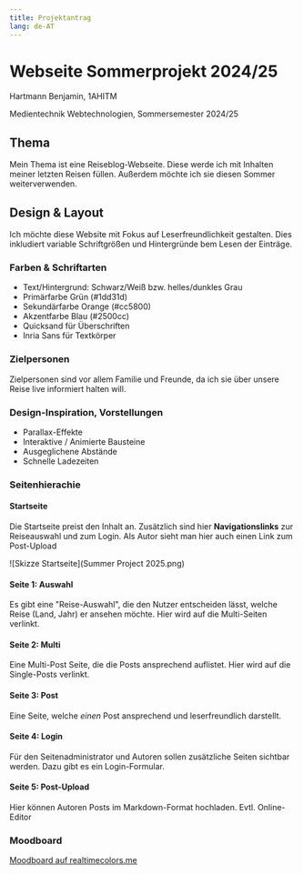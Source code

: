 ```yaml
---
title: Projektantrag
lang: de-AT
---
```


# Webseite Sommerprojekt 2024/25

Hartmann Benjamin, 1AHITM

Medientechnik Webtechnologien, Sommersemester 2024/25

## Thema

Mein Thema ist eine Reiseblog-Webseite. Diese werde ich mit Inhalten meiner letzten Reisen füllen. Außerdem möchte ich sie diesen Sommer weiterverwenden.

## Design & Layout

Ich möchte diese Website mit Fokus auf Leserfreundlichkeit gestalten. Dies inkludiert variable Schriftgrößen und Hintergründe bem Lesen der Einträge.

### Farben & Schriftarten

* Text/Hintergrund: Schwarz/Weiß bzw. helles/dunkles Grau
* Primärfarbe Grün (#1dd31d)
* Sekundärfarbe Orange (#cc5800)
* Akzentfarbe Blau (#2500cc)
* Quicksand für Überschriften
* Inria Sans für Textkörper

### Zielpersonen

Zielpersonen sind vor allem Familie und Freunde, da ich sie über unsere Reise live informiert halten will.

### Design-Inspiration, Vorstellungen

* Parallax-Effekte
* Interaktive / Animierte Bausteine
* Ausgeglichene Abstände
* Schnelle Ladezeiten

### Seitenhierachie

#### Startseite

Die Startseite preist den Inhalt an. Zusätzlich sind hier **Navigationslinks** zur Reiseauswahl und zum Login. Als Autor sieht man hier auch einen Link zum Post-Upload

![Skizze Startseite](Summer Project 2025.png)

#### Seite 1: Auswahl

Es gibt eine "Reise-Auswahl", die den Nutzer entscheiden lässt, welche Reise (Land, Jahr) er ansehen möchte. Hier wird auf die Multi-Seiten verlinkt.

#### Seite 2: Multi

Eine Multi-Post Seite, die die Posts ansprechend auflistet. Hier wird auf die Single-Posts verlinkt.

#### Seite 3: Post

Eine Seite, welche _einen_ Post ansprechend und leserfreundlich darstellt.

#### Seite 4: Login

Für den Seitenadministrator und Autoren sollen zusätzliche Seiten sichtbar werden. Dazu gibt es ein Login-Formular.

#### Seite 5: Post-Upload

Hier können Autoren Posts im Markdown-Format hochladen. Evtl. Online-Editor

### Moodboard

[Moodboard auf realtimecolors.me](https://www.realtimecolors.com/?colors=000000-ffffff-2ce22c-5833ff-ff8b33&fonts=Quicksand-Inria%20Sans)
